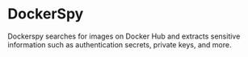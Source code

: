 # DockerSpy
Dockerspy searches for images on Docker Hub and extracts sensitive information such as authentication secrets, private keys, and more.

